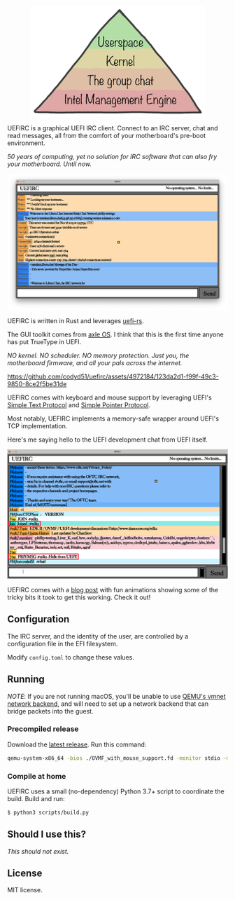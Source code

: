 <p align="center">
  <img src="./readme_images/maslow.png" width="400" style="text-align: center">
</p>

UEFIRC is a graphical UEFI IRC client. Connect to an IRC server, chat and read messages, all from the comfort of your motherboard's pre-boot environment.

_50 years of computing, yet no solution for IRC software that can also fry your motherboard. Until now._

<p align="center">
  <img src="./readme_images/qemu_screenshot.png" width="800">
</p>  

UEFIRC is written in Rust and leverages [uefi-rs](https://github.com/rust-osdev/uefi-rs). 

The GUI toolkit comes from [axle OS](https://github.com/codyd51/axle). I think that this is the first time anyone has put TrueType in UEFI.

_NO kernel. NO scheduler. NO memory protection. Just you, the motherboard firmware, and all your pals across the internet._

https://github.com/codyd51/uefirc/assets/4972184/123da2d1-f99f-49c3-9850-8ce2f5be31de

UEFIRC comes with keyboard and mouse support by leveraging UEFI's [Simple Text Protocol](https://uefi.org/specs/UEFI/2.9_A/12_Protocols_Console_Support.html#efi-simple-text-input-protocol) and [Simple Pointer Protocol](https://uefi.org/specs/UEFI/2.9_A/12_Protocols_Console_Support.html#simple-pointer-protocol).

Most notably, UEFIRC implements a memory-safe wrapper around UEFI's TCP implementation. 

Here's me saying hello to the UEFI development chat from UEFI itself.

<p align="center">
  <img src="./readme_images/edk_hello.png" width="800">
</p>

UEFIRC comes with a [blog post](https://axleos.com/an-irc-client-in-your-motherboard/) with fun animations showing some of the tricky bits it took to get this working. Check it out!

## Configuration

The IRC server, and the identity of the user, are controlled by a configuration file in the EFI filesystem.

Modify `config.toml` to change these values.

## Running

*NOTE*: If you are not running macOS, you'll be unable to use [QEMU's vmnet network backend](https://axleos.com/adding-vmnet-support-to-qemu/), and will need to set up a network backend that can bridge packets into the guest.

### Precompiled release

Download the [latest release](https://github.com/codyd51/uefirc/releases/). Run this command:

```bash
qemu-system-x86_64 -bios ./OVMF_with_mouse_support.fd -monitor stdio -m 4G -vga virtio -device virtio-rng-pci -device virtio-mouse-pci -usb "device usb-mouse" -drive format=raw,file=fat:rw:./efi_filesystem/
```

### Compile at home

UEFIRC uses a small (no-dependency) Python 3.7+ script to coordinate the build. Build and run:

```bash
$ python3 scripts/build.py
```

## Should I use this?

_This should not exist._

## License

MIT license.
